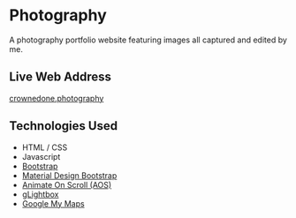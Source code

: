 # Photography
A photography portfolio website featuring images all captured and edited by me.

## Live Web Address
[crownedone.photography](https://crownedone.photography)

## Technologies Used
+ HTML / CSS
+ Javascript
+ [Bootstrap](https://getbootstrap.com/)
+ [Material Design Bootstrap](https://mdbootstrap.com/)
+ [Animate On Scroll (AOS)](https://michalsnik.github.io/aos/)
+ [gLightbox](https://biati-digital.github.io/glightbox/)
+ [Google My Maps](https://www.google.com/maps/about/mymaps/)
